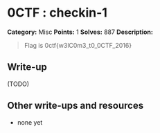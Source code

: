# 0CTF : checkin-1

**Category:** Misc
**Points:** 1
**Solves:** 887
**Description:**

> Flag is 0ctf{w3lC0m3_t0_0CTF_2016}
>


## Write-up

(TODO)

## Other write-ups and resources

* none yet
